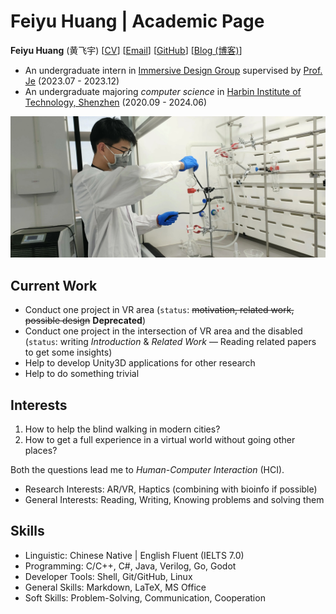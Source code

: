 # Feiyu Huang | Academic Page

**Feiyu Huang** (黄飞宇) [[CV](./assets/CV.pdf)] [[Email](mailto:0711feiyu@gmail.com)] [[GitHub](https://github.com/huang-feiyu)] [[Blog (博客)](https://xn--29s704loyd.com/)]

- An undergraduate intern in [Immersive Design Group](https://www.seungwooje.com/home) supervised by [Prof. Je](https://www.seungwooje.com/) (2023.07 - 2023.12)
- An undergraduate majoring *computer science* in [Harbin Institute of Technology, Shenzhen](http://en.hitsz.edu.cn/) (2020.09 - 2024.06)

![Feiyu Huang](./assets/huang-in-lab.jpg)

## Current Work

* Conduct one project in VR area (`status`: <s>motivation, related work, possible design</s> **Deprecated**)
* Conduct one project in the intersection of VR area and the disabled (`status`: writing *Introduction* & *Related Work* — Reading related papers to get some insights)
* Help to develop Unity3D applications for other research
* Help to do something trivial

## Interests

1. How to help the blind walking in modern cities?
2. How to get a full experience in a virtual world without going other places?

Both the questions lead me to *Human-Computer Interaction* (HCI).

* Research Interests: AR/VR, Haptics (combining with bioinfo if possible)
* General Interests: Reading, Writing, Knowing problems and solving them

## Skills

* Linguistic: Chinese Native \| English Fluent (IELTS 7.0)
* Programming: C/C++, C#, Java, Verilog, Go, Godot
* Developer Tools: Shell, Git/GitHub, Linux
* General Skills: Markdown, LaTeX, MS Office
* Soft Skills: Problem-Solving, Communication, Cooperation
